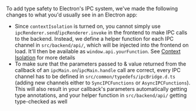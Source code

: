 To add type safety to Electron's IPC system, we've made the following changes to what you'd usually see in an Electron app:

- Since `contextIsolation` is turned on, you cannot simply use `ipcRenderer.send`/`ipcRenderer.invoke` in the frontend to make IPC calls to the backend. Instead, we define a helper function for each IPC channel in `src/backend/api/`, which will be injected into the frontend on load. It'll then be available as `window.api.yourFunction`. See [Context Isolation](https://www.electronjs.org/docs/latest/tutorial/context-isolation) for more details
- To make sure that the parameters passed to & value returned from the callback of an `ipcMain.on`/`ipcMain.handle` call are correct, every IPC channel has to be defined in `src/common/typedefs/ipcBridge.d.ts` (adding new channels either to `SyncIPCFunctions` or `AsyncIPCFunctions`). This will also result in your callback's parameters automatically getting type annotations, and your helper function in `src/backend/api/` getting type-checked as well

